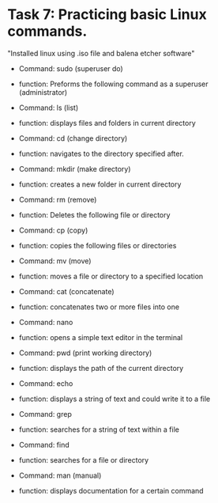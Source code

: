 ﻿
# Task 7: Practicing basic Linux commands.
"Installed linux using .iso file and balena etcher software"
- Command: sudo (superuser do)
- function: Preforms the following command as a superuser (administrator)

- Command: ls (list)
- function: displays files and folders in current directory

- Command: cd (change directory)
- function: navigates to the directory specified after.

- Command: mkdir (make directory)
- function: creates a new folder in current directory

- Command: rm (remove)
- function: Deletes the following file or directory


- Command: cp (copy)
- function: copies the following files or directories


- Command: mv (move)
- function: moves a file or directory to a specified location


- Command: cat (concatenate)
- function: concatenates two or more files into one 


- Command: nano
- function: opens a simple text editor in the terminal


- Command: pwd (print working directory)
- function: displays the path of the current directory


- Command: echo
- function: displays a string of text and could write it to a file


- Command: grep
- function: searches for a string of text within a file


- Command: find
- function: searches for a file or directory


- Command: man (manual)
- function: displays documentation for a certain command
